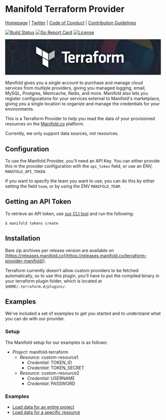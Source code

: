 # Manifold Terraform Provider

[Homepage](https://manifold.co) |
[Twitter](https://twitter.com/manifoldco) |
[Code of Conduct](./.github/CODE_OF_CONDUCT.md) |
[Contribution Guidelines](./.github/CONTRIBUTING.md)

[![Build Status](https://travis-ci.org/manifoldco/terraform-provider-manifold.svg?branch=master)](https://travis-ci.org/manifoldco/terraform-provider-manifold)
[![Go Report Card](https://goreportcard.com/badge/github.com/manifoldco/terraform-provider-manifold)](https://goreportcard.com/report/github.com/manifoldco/terraform-provider-manifold)
[![License](https://img.shields.io/badge/license-BSD-blue.svg)](./LICENSE.md)

![Terraform Manifold](./banner.png)

Manifold gives you a single account to purchase and manage cloud services from multiple providers, giving you managed logging, email, MySQL, Postgres, Memcache, Redis, and more. Manifold also lets you register configurations for your services external to Manifold's marketplace, giving you a single location to organize and manage the credentials for your environments.

This is a Terraform Provider to help you read the data of your provisioned
resources on the [Manifold.co](https://manifold.co) platform.

Currently, we only support data sources, not resources.

## Configuration

To use the Manifold Provider, you'll need an API Key. You can either provide
this in the provider configuration with the `api_token` field, or use an ENV,
`MANIFOLD_API_TOKEN`.

If you want to specify the team you want to use, you can do this by either
setting the field `team`, or by using the ENV `MANIFOLD_TEAM`.

## Getting an API Token

To retrieve an API token, use [our CLI tool](http://github.com/manifoldco/manifold-cli) and run the following:

```
$ manifold tokens create
```

## Installation

Bare zip archives per release version are available on [https://releases.manifold.co](https://releases.manifold.co/terraform-provider-manifold/).

Terraform currently doesn't allow custom providers to be fetched automatically,
so to use this plugin, you'll have to put the compiled binary in your terraform
plugin folder, which is located at `$HOME/.terraform.d/plugins/`.

## Examples

We've included a set of examples to get you started and to understand what you
can do with our provider.

### Setup

The Manifold setup for our examples is as follows:

- *Project:* manifold-terraform
    - *Resource:* custom-resource1
        - *Credential*: TOKEN_ID
        - *Credential*: TOKEN_SECRET
    - *Resource:* custom-resource2
        - *Credential*: USERNAME
        - *Credential*: PASSWORD

### Examples

- [Load data for an entire project](_examples/manifold-project/README.md)
- [Load data for a specific resource](_examples/manifold-resource/README.md)
